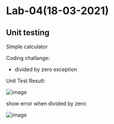 # Lab-04(18-03-2021)

## Unit testing

Simple calculator

Coding challange:
- divided by zero exception


Unit Test Result:

![image](https://user-images.githubusercontent.com/52270073/112513156-3f494080-8dbe-11eb-9862-acd453b5716b.png)

show error when divided by zero:

![image](https://user-images.githubusercontent.com/52270073/112515421-73bdfc00-8dc0-11eb-9375-d86752412a04.png)

